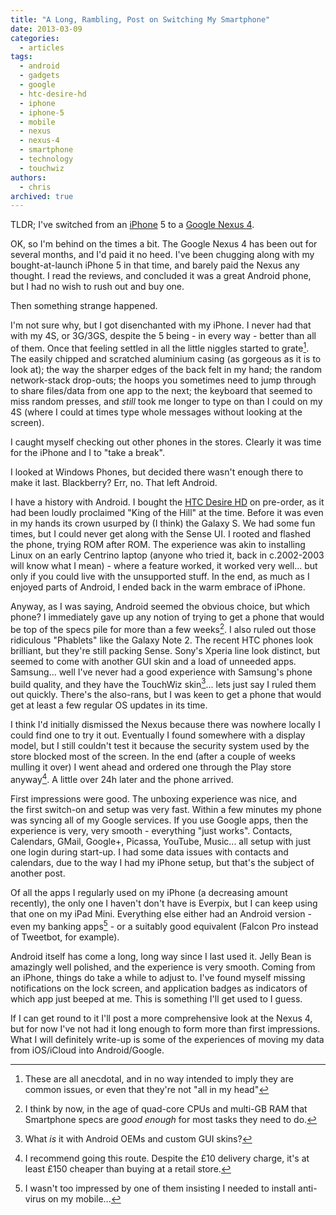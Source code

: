 ```yaml
---
title: "A Long, Rambling, Post on Switching My Smartphone"
date: 2013-03-09
categories:
  - articles
tags:
  - android
  - gadgets
  - google
  - htc-desire-hd
  - iphone
  - iphone-5
  - mobile
  - nexus
  - nexus-4
  - smartphone
  - technology
  - touchwiz
authors:
  - chris
archived: true
---
```


TLDR; I've switched from an [iPhone](http://www.apple.com/iphone "iPhone") 5 to a [Google Nexus 4](http://www.google.com/nexus/4/ "Nexus 4").

OK, so I'm behind on the times a bit. The Google Nexus 4 has been out for several months, and I'd paid it no heed. I've been chugging along with my bought-at-launch iPhone 5 in that time, and barely paid the Nexus any thought. I read the reviews, and concluded it was a great Android phone, but I had no wish to rush out and buy one.

Then something strange happened.

I'm not sure why, but I got disenchanted with my iPhone. I never had that with my 4S, or 3G/3GS, despite the 5 being - in every way - better than all of them. Once that feeling settled in all the little niggles started to grate[^1]. The easily chipped and scratched aluminium casing (as gorgeous as it is to look at); the way the sharper edges of the back felt in my hand; the random network-stack drop-outs; the hoops you sometimes need to jump through to share files/data from one app to the next; the keyboard that seemed to miss random presses, and _still_ took me longer to type on than I could on my 4S (where I could at times type whole messages without looking at the screen).

I caught myself checking out other phones in the stores. Clearly it was time for the iPhone and I to "take a break".

I looked at Windows Phones, but decided there wasn't enough there to make it last. Blackberry? Err, no. That left Android.

I have a history with Android. I bought the [HTC Desire HD](http://www.htc.com/www/product/desirehd/overview.html "HTC Desire HD") on pre-order, as it had been loudly proclaimed "King of the Hill" at the time. Before it was even in my hands its crown usurped by (I think) the Galaxy S. We had some fun times, but I could never get along with the Sense UI. I rooted and flashed the phone, trying ROM after ROM. The experience was akin to installing Linux on an early Centrino laptop (anyone who tried it, back in c.2002-2003 will know what I mean) - where a feature worked, it worked very well... but only if you could live with the unsupported stuff. In the end, as much as I enjoyed parts of Android, I ended back in the warm embrace of iPhone.

Anyway, as I was saying, Android seemed the obvious choice, but which phone? I immediately gave up any notion of trying to get a phone that would be top of the specs pile for more than a few weeks[^2]. I also ruled out those ridiculous "Phablets" like the Galaxy Note 2. The recent HTC phones look brilliant, but they're still packing Sense. Sony's Xperia line look distinct, but seemed to come with another GUI skin and a load of unneeded apps. Samsung... well I've never had a good experience with Samsung's phone build quality, and they have the TouchWiz skin[^3]... lets just say I ruled them out quickly. There's the also-rans, but I was keen to get a phone that would get at least a few regular OS updates in its time.

I think I'd initially dismissed the Nexus because there was nowhere locally I could find one to try it out. Eventually I found somewhere with a display model, but I still couldn't test it because the security system used by the store blocked most of the screen. In the end (after a couple of weeks mulling it over) I went ahead and ordered one through the Play store anyway[^4]. A little over 24h later and the phone arrived.

First impressions were good. The unboxing experience was nice, and the first switch-on and setup was very fast. Within a few minutes my phone was syncing all of my Google services. If you use Google apps, then the experience is very, very smooth - everything "just works". Contacts, Calendars, GMail, Google+, Picassa, YouTube, Music... all setup with just one login during start-up. I had some data issues with contacts and calendars, due to the way I had my iPhone setup, but that's the subject of another post.

Of all the apps I regularly used on my iPhone (a decreasing amount recently), the only one I haven't don't have is Everpix, but I can keep using that one on my iPad Mini. Everything else either had an Android version - even my banking apps[^5] - or a suitably good equivalent (Falcon Pro instead of Tweetbot, for example).

Android itself has come a long, long way since I last used it. Jelly Bean is amazingly well polished, and the experience is very smooth. Coming from an iPhone, things do take a while to adjust to. I've found myself missing notifications on the lock screen, and application badges as indicators of which app just beeped at me. This is something I'll get used to I guess.

If I can get round to it I'll post a more comprehensive look at the Nexus 4, but for now I've not had it long enough to form more than first impressions. What I will definitely write-up is some of the experiences of moving my data from iOS/iCloud into Android/Google.

[^1]: These are all anecdotal, and in no way intended to imply they are common issues, or even that they're not "all in my head"
[^2]: I think by now, in the age of quad-core CPUs and multi-GB RAM that Smartphone specs are _good enough_ for most tasks they need to do.
[^3]: What _is_ it with Android OEMs and custom GUI skins?
[^4]: I recommend going this route. Despite the £10 delivery charge, it's at least £150 cheaper than buying at a retail store.
[^5]: I wasn't too impressed by one of them insisting I needed to install anti-virus on my mobile...
